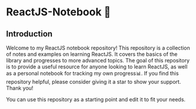 # ReactJS-Notebook 📒

## Introduction
Welcome to my ReactJS notebook repository! This repository is a collection of notes and examples on learning ReactJS. It covers the basics of the library and progresses to more advanced topics. The goal of this repository is to provide a useful resource for anyone looking to learn ReactJS, as well as a personal notebook for tracking my own progress📊. If you find this repository helpful, please consider giving it a star to show your support. Thank you!

You can use this repository as a starting point and edit it to fit your needs.
